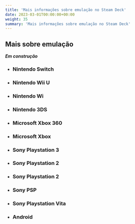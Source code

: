 ```yaml
---
title: 'Mais informações sobre emulação no Steam Deck'
date: 2023-03-01T00:00:00+00:00
weight: 35
summary: 'Mais informações sobre emulação no Steam Deck'
---
```


## Mais sobre emulação
**_Em construção_**
  - ### Nintendo Switch
  - ### Nintendo Wii U
  - ### Nintendo Wi
  - ### Nintendo 3DS
  - ### Microsoft Xbox 360
  - ### Microsoft Xbox
  - ### Sony Playstation 3
  - ### Sony Playstation 2
  - ### Sony Playstation 2
  - ### Sony PSP
  - ### Sony Playstation Vita
  - ### Android